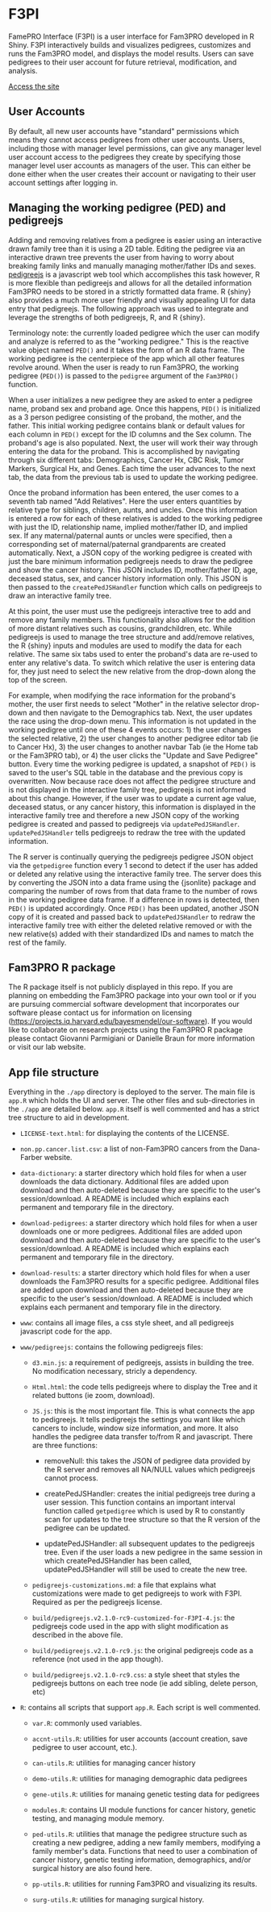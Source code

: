 # F3PI
FamePRO Interface (F3PI) is a user interface for Fam3PRO developed in R Shiny. F3PI interactively builds and visualizes pedigrees, customizes and runs the Fam3PRO model, and displays the model results. Users can save pedigrees to their user account for future retrieval, modification, and analysis.

[Access the site](https://hereditarycancer.dfci.harvard.edu/fam3pro/)

## User Accounts

By default, all new user accounts have "standard" permissions which means they cannot access pedigrees from other user accounts.
Users, including those with manager level permissions, can give any manager level user account access to the pedigrees they create by specifying those manager level user accounts as managers of the user. This can either be done either when the user creates their account or navigating to their user account settings after logging in.

## Managing the working pedigree (PED) and pedigreejs

Adding and removing relatives from a pedigree is easier using an interactive drawn family tree than it is using a 2D table. Editing the pedigree via an interactive drawn tree prevents the user from having to worry about breaking family links and manually managing mother/father IDs and sexes. [pedigreejs](https://ccge-boadicea.github.io/pedigreejs/) is a javascript web tool which accomplishes this task however, R is more flexible than pedigreejs and allows for all the detailed information Fam3PRO needs to be stored in a strictly formatted data frame. R {shiny} also provides a much more user friendly and visually appealing UI for data entry that pedigreejs. The following approach was used to integrate and leverage the strengths of both pedigreejs, R, and R {shiny}.

Terminology note: the currently loaded pedigree which the user can modify and analyze is referred to as the "working pedigree." This is the reactive value object named `PED()` and it takes the form of an R data frame. The working pedigree is the centerpiece of the app which all other features revolve around. When the user is ready to run Fam3PRO, the working pedigree (`PED()`) is passed to the `pedigree` argument of the `Fam3PRO()` function.

When a user initializes a new pedigree they are asked to enter a pedigree name, proband sex and proband age. Once this happens, `PED()` is initialized as a 3 person pedigree consisting of the proband, the mother, and the father. This initial working pedigree contains blank or default values for each column in `PED()` except for the ID columns and the Sex column. The proband's age is also populated. Next, the user will work their way through entering the data for the proband. This is accomplished by navigating through six different tabs: Demographics, Cancer Hx, CBC Risk, Tumor Markers, Surgical Hx, and Genes. Each time the user advances to the next tab, the data from the previous tab is used to update the working pedigree. 

Once the proband information has been entered, the user comes to a seventh tab named "Add Relatives". Here the user enters quantities by relative type for siblings, children, aunts, and uncles. Once this information is entered a row for each of these relatives is added to the working pedigree with just the ID, relationship name, implied mother/father ID, and implied sex. If any maternal/paternal aunts or uncles were specified, then a corresponding set of maternal/paternal grandparents are created automatically. Next, a JSON copy of the working pedigree is created with just the bare minimum information pedigreejs needs to draw the pedigree and show the cancer history. This JSON includes ID, mother/father ID, age, deceased status, sex, and cancer history information only. This JSON is then passed to the `createPedJSHandler` function which calls on pedigreejs to draw an interactive family tree. 

At this point, the user must use the pedigreejs interactive tree to add and remove any family members. This functionality also allows for the addition of more distant relatives such as cousins, grandchildren, etc. While pedigreejs is used to manage the tree structure and add/remove relatives, the R {shiny} inputs and modules are used to modify the data for each relative. The same six tabs used to enter the proband's data are re-used to enter any relative's data. To switch which relative the user is entering data for, they just need to select the new relative from the drop-down along the top of the screen. 

For example, when modifying the race information for the proband's mother, the user first needs to select "Mother" in the relative selector drop-down and then navigate to the Demographics tab. Next, the user updates the race using the drop-down menu. This information is not updated in the working pedigree until one of these 4 events occurs: 1) the user changes the selected relative, 2) the user changes to another pedigree editor tab (ie to Cancer Hx), 3) the user changes to another navbar Tab (ie the Home tab or the Fam3PRO tab), or 4) the user clicks the "Update and Save Pedigree" button. Every time the working pedigree is updated, a snapshot of `PED()` is saved to the user's SQL table in the database and the previous copy is overwritten. Now because race does not affect the pedigree structure and is not displayed in the interactive family tree, pedigreejs is not informed about this change. However, if the user was to update a current age value, deceased status, or any cancer history, this information is displayed in the interactive family tree and therefore a new JSON copy of the working pedigree is created and passed to pedigreejs via `updatePedJSHandler`. `updatePedJSHandler` tells pedigreejs to redraw the tree with the updated information.

The R server is continually querying the pedigreejs pedigree JSON object via the `getpedigree` function every 1 second to detect if the user has added or deleted any relative using the interactive family tree. The server does this by converting the JSON into a data frame using the {jsonlite} package and comparing the number of rows from that data frame to the number of rows in the working pedigree data frame. If a difference in rows is detected, then `PED()` is updated accordingly. Once `PED()` has been updated, another JSON copy of it is created and passed back to `updatePedJSHandler` to redraw the interactive family tree with either the deleted relative removed or with the new relative(s) added with their standardized IDs and names to match the rest of the family. 

## Fam3PRO R package
The R package itself is not publicly displayed in this repo. If you are planning on embedding the Fam3PRO package into your own tool or if you are pursuing commercial software development that incorporates our software please contact us for information on licensing (https://projects.iq.harvard.edu/bayesmendel/our-software). If you would like to collaborate on research projects using the Fam3PRO R package please contact Giovanni Parmigiani or Danielle Braun for more information or visit our lab website.

## App file structure

Everything in the `./app` directory is deployed to the server. The main file is `app.R` which holds the UI and server. The other files and sub-directories in the `./app` are detailed below. `app.R` itself is well commented and has a strict tree structure to aid in development.

- `LICENSE-text.html`: for displaying the contents of the LICENSE.

- `non.pp.cancer.list.csv`: a list of non-Fam3PRO cancers from the Dana-Farber website.

- `data-dictionary`: a starter directory which hold files for when a user downloads the data dictionary. Additional files are added upon download and then auto-deleted because they are specific to the user's session/download. A README is included which explains each permanent and temporary file in the directory.

-  `download-pedigrees`: a starter directory which hold files for when a user downloads one or more pedigrees. Additional files are added upon download and then auto-deleted because they are specific to the user's session/download. A README is included which explains each permanent and temporary file in the directory.

- `download-results`: a starter directory which hold files for when a user downloads the Fam3PRO results for a specific pedigree. Additional files are added upon download and then auto-deleted because they are specific to the user's session/download. A README is included which explains each permanent and temporary file in the directory.

- `www`: contains all image files, a css style sheet, and all pedigreejs javascript code for the app.

- `www/pedigreejs`: contains the following pedigreejs files:

  + `d3.min.js`: a requirement of pedigreejs, assists in building the tree. No modification necessary, stricly a dependency.
  
  + `Html.html`: the code tells pedigreejs where to display the Tree and it related buttons (ie zoom, download).
  
  + `JS.js`: this is the most important file. This is what connects the app to pedigreejs. It tells pedigreejs the settings you want like which cancers to include, window size information, and more. It also handles the pedigree data transfer to/from R and javascript. There are three functions:
  
    + removeNull: this takes the JSON of pedigree data provided by the R server and removes all NA/NULL values which pedigreejs cannot process.
	
	+ createPedJSHandler: creates the initial pedigreejs tree during a user session. This function contains an important interval function called `getpedigree` which is used by R to constantly scan for updates to the tree structure so that the R version of the pedigree can be updated. 
	
	+ updatePedJSHandler: all subsequent updates to the pedigreejs tree. Even if the user loads a new pedigree in the same session in which createPedJSHandler has been called, updatePedJSHandler will still be used to create the new tree. 
	
  + `pedigreejs-customizations.md`: a file that explains what customizations were made to get pedigreejs to work with F3PI. Required as per the pedigreejs license.
  
  + `build/pedigreejs.v2.1.0-rc9-customized-for-F3PI-4.js`: the pedigreejs code used in the app with slight modification as described in the above file. 
  
  + `build/pedigreejs.v2.1.0-rc9.js`: the original pedigreejs code as a reference (not used in the app though).
  
  + `build/pedigreejs.v2.1.0-rc9.css`: a style sheet that styles the pedigreejs buttons on each tree node (ie add sibling, delete person, etc)
  
- `R`: contains all scripts that support `app.R`. Each script is well commented.

  + `var.R`: commonly used variables.
  
  + `accnt-utils.R`: utilities for user accounts (account creation, save pedigree to user account, etc.).
  
  + `can-utils.R`: utilities for managing cancer history
  
  + `demo-utils.R`: utilities for managing demographic data pedigrees
  
  + `gene-utils.R`: utilities for manaing genetic testing data for pedigrees
  
  + `modules.R`: contains UI module functions for cancer history, genetic testing, and managing module memory.
  
  + `ped-utils.R`: utilities that manage the pedigree structure such as creating a new pedigree, adding a new family members, modifying a family member's data. Functions that need to user a combination of cancer history, genetic testing information, demographics, and/or surgical history are also found here.
  
  + `pp-utils.R`: utilities for running Fam3PRO and visualizing its results.
  
  + `surg-utils.R`: utilities for managing surgical history.
  
